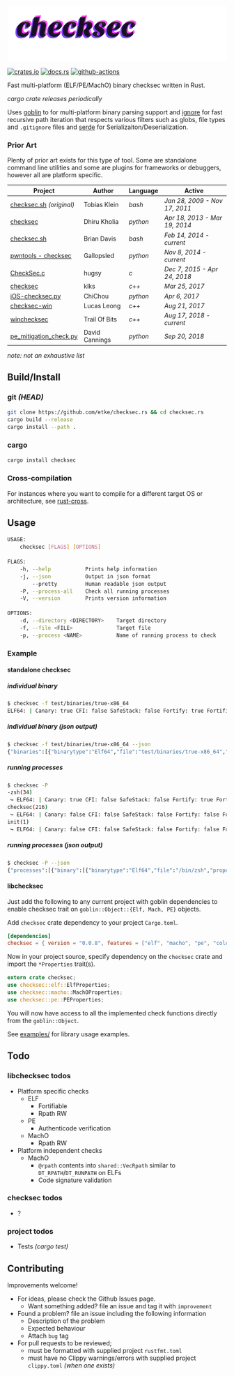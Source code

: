 ![checksec.rs](./resources/checksec.svg)

[![crates.io](https://img.shields.io/crates/v/checksec.svg)](https://crates.io/crates/checksec) [![docs.rs](https://docs.rs/checksec/badge.svg)](https://docs.rs/checksec) [![github-actions](https://github.com/etke/checksec.rs/workflows/github%20actions/badge.svg?branch=master)](https://github.com/etke/checksec.rs/actions)

Fast multi-platform (ELF/PE/MachO) binary checksec written in Rust.

*cargo crate releases periodically*

Uses [goblin](https://docs.rs/goblin) to for multi-platform binary parsing support and [ignore](https://docs.rs/ignore) for fast recursive path iteration that respects various filters such as globs, file types and `.gitignore` files and [serde](https://docs.rs/serde) for Serializaiton/Deserialization.

### Prior Art

Plenty of prior art exists for this type of tool. Some are standalone command line utilities and some are plugins for frameworks or debuggers, however all are platform specific.

Project | Author | Language | Active
--- | --- |--- | ---
[checksec.sh](http://trapkit.de/tools/checksec.html) *(original)*| Tobias Klein | _bash_ | *Jan 28, 2009 - Nov 17, 2011*
[checksec](https://github.com/kholia/checksec) | Dhiru Kholia | _python_ | *Apr 18, 2013 - Mar 19, 2014*
[checksec.sh](https://github.com/slimm609/checksec.sh) | Brian Davis | _bash_ | *Feb 14, 2014 - current*
[pwntools - checksec](https://github.com/Gallopsled/pwntools/blob/26598f3da61677da6254daf25f699bda6635d803/pwnlib/elf/elf.py#L1734) | Gallopsled | _python_ | *Nov 8, 2014 - current*
[CheckSec.c](https://github.com/hugsy/stuff/blob/master/CheckSec.c)| hugsy | _c_ | *Dec 7, 2015 - Apr 24, 2018*
[checksec](https://github.com/klks/checksec) | klks | _c++_ | *Mar 25, 2017*
[iOS-checksec.py](https://gist.github.com/ChiChou/15f0772db25343be0bb7072f15992a4e) | ChiChou | _python_ | *Apr 6, 2017*
[checksec-win](https://github.com/wmliang/checksec-win) | Lucas Leong | _c++_ | *Aug 21, 2017*
[winchecksec](https://github.com/trailofbits/winchecksec) | Trail Of Bits | _c++_ | *Aug 17, 2018 - current*
[pe_mitigation_check.py](https://gist.github.com/edeca/d123c5eb2ce541f36ab245da544d80cd) | David Cannings | _python_ | *Sep 20, 2018*

*note: not an exhaustive list*

## Build/Install

### git *(HEAD)*

```sh
git clone https://github.com/etke/checksec.rs && cd checksec.rs
cargo build --release
cargo install --path .
```

### cargo

```sh
cargo install checksec
```

### Cross-compilation

For instances where you want to compile for a different target OS or architecture, see [rust-cross](https://github.com/japaric/rust-cross).

## Usage

```sh
USAGE:
    checksec [FLAGS] [OPTIONS]

FLAGS:
    -h, --help           Prints help information
    -j, --json           Output in json format
        --pretty         Human readable json output
    -P, --process-all    Check all running processes
    -V, --version        Prints version information

OPTIONS:
    -d, --directory <DIRECTORY>    Target directory
    -f, --file <FILE>              Target file
    -p, --process <NAME>           Name of running process to check
```

### Example

#### standalone checksec

##### individual binary

```sh
$ checksec -f test/binaries/true-x86_64
ELF64: | Canary: true CFI: false SafeStack: false Fortify: true Fortified: 2 NX: true PIE: None Relro: Partial RPATH: None RUNPATH: None | File: test/binaries/true-x86_64
```

##### individual binary (json output)

```sh
$ checksec -f test/binaries/true-x86_64 --json
{"binaries":[{"binarytype":"Elf64","file":"test/binaries/true-x86_64","properties":{"Elf":{"canary":true,"clang_cfi":false,"clang_safestack":false,"fortified":2,"fortify":true,"nx":true,"pie":"None","relro":"Partial","rpath":{"paths":["None"]},"runpath":{"paths":["None"]}}}}]}
```

##### running processes

```sh
$ checksec -P
-zsh(34)
 ↪ ELF64: | Canary: true CFI: false SafeStack: false Fortify: true Fortified: 8 NX: true PIE: Full Relro: Full RPATH: None RUNPATH: None | File: /bin/zsh
checksec(216)
 ↪ ELF64: | Canary: false CFI: false SafeStack: false Fortify: false Fortified: 0 NX: true PIE: Full Relro: Full RPATH: None RUNPATH: None | File: /home/etke/.cargo/bin/checksec
init(1)
 ↪ ELF64: | Canary: false CFI: false SafeStack: false Fortify: false Fortified: 0 NX: true PIE: None Relro: Partial RPATH: None RUNPATH: None | File: /init
```

##### running processes (json output)

```sh
$ checksec -P --json
{"processes":[{"binary":[{"binarytype":"Elf64","file":"/bin/zsh","properties":{"Elf":{"canary":true,"clang_cfi":false,"clang_safestack":false,"fortified":8,"fortify":true,"nx":true,"pie":"PIE","relro":"Full","rpath":{"paths":["None"]},"runpath":{"paths":["None"]}}}}],"pid":34},{"binary":[{"binarytype":"Elf64","file":"/init","properties":{"Elf":{"canary":false,"clang_cfi":false,"clang_safestack":false,"fortified":0,"fortify":false,"nx":true,"pie":"None","relro":"Partial","rpath":{"paths":["None"]},"runpath":{"paths":["None"]}}}}],"pid":1},{"binary":[{"binarytype":"Elf64","file":"/home/etke/.cargo/bin/checksec","properties":{"Elf":{"canary":false,"clang_cfi":false,"clang_safestack":false,"fortified":0,"fortify":false,"nx":true,"pie":"PIE","relro":"Full","rpath":{"paths":["None"]},"runpath":{"paths":["None"]}}}}],"pid":232}]}
```

#### libchecksec

Just add the following to any current project with goblin dependencies to enable checksec trait on `goblin::Object::{Elf, Mach, PE}` objects.

Add `checksec` crate dependency to your project `Cargo.toml`.

```toml
[dependencies]
checksec = { version = "0.0.8", features = ["elf", "macho", "pe", "color"] }
```

Now in your project source, specify dependency on the `checksec` crate and import the `*Properties` trait(s).

```rust
extern crate checksec;
use checksec::elf::ElfProperties;
use checksec::macho::MachOProperties;
use checksec::pe::PEProperties;
```

You will now have access to all the implemented check functions directly from the `goblin::Object`.

See [examples/](https://github.com/etke/checksec.rs/tree/master/examples) for library usage examples.

## Todo

### libchecksec todos

* Platform specific checks
  * ELF
    * Fortifiable
    * Rpath RW
  * PE
    * Authenticode verification
  * MachO
    * Rpath RW
* Platform independent checks
  * MachO
    * `@rpath` contents into `shared::VecRpath` similar to `DT_RPATH`/`DT_RUNPATH` on ELFs
    * Code signature validation

### checksec todos

* ?

### project todos

* Tests *(cargo test)*

## Contributing

Improvements welcome!

* For ideas, please check the Github Issues page.
  * Want something added? file an issue and tag it with `improvement`
* Found a problem? file an issue including the following information
  * Description of the problem
  * Expected behaviour
  * Attach `bug` tag
* For pull requests to be reviewed;
  * must be formatted with supplied project `rustfmt.toml`
  * must have no Clippy warnings/errors with supplied project `clippy.toml` *(when one exists)*

